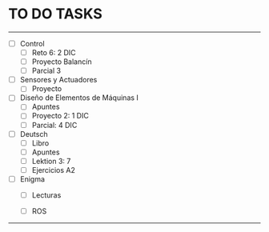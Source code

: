 # TO DO TASKS 


---

- [ ] Control
	- [ ] Reto 6: 2 DIC
	- [ ] Proyecto Balancín
	- [ ] Parcial 3

- [ ] Sensores y Actuadores
	- [ ] Proyecto

- [ ] Diseño de Elementos de Máquinas I
	- [ ] Apuntes
	- [ ] Proyecto 2: 1 DIC
	- [ ] Parcial: 4 DIC

- [ ] Deutsch
	- [ ] Libro
	- [ ] Apuntes
	- [ ] Lektion 3: 7
	- [ ] Ejercicios A2
 
 - [ ] Enigma
	 - [ ] Lecturas
	 - [ ] ROS


---










